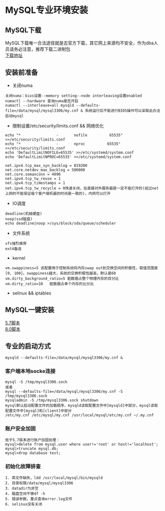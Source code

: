 # MySQL专业环境安装

## MySQL下载

MySQL下载唯一合法途径就是去官方下载，其它网上来源均不安全，作为dba人员请务必注意，推荐下载二进制包  
[下载地址](https://dev.mysql.com/downloads/mysql/)



## 安装前准备

- 关闭numa  
```
关闭numa：bios设置--memory setting--node interleaving设置enabled
numactl --hardware 查询numa是否开启
numactl --interleave=all mysqld --defaults-file=/data/mysql/mysql3306/my.cnf & 系统运行后不能进行BIOS操作可以采取此办法启动mysql

```

- 限制设置/etc/security/limits.conf && 网络优化

```
echo "*                -       nofile          65535" >>/etc/security/limits.conf
echo "*                -       nproc          65535" >>/etc/security/limits.conf
echo 'DefaultLimitNOFILE=65535' >>/etc/systemd/system.conf
echo 'DefaultLimitNPROC=65535' >>/etc/systemd/system.conf

net.ipv4.tcp_max_syn_backlog = 819200
net.core.netdev_max_backlog = 500000
net.core.somaxconn = 4096
net.ipv4.tcp_tw_reuse = 1
net.ipv4.tcp_timestamps = 1
net.ipv4.tcp_tw_recycle = 0快速关闭，在直接对外服务器是一定不能打开的(经过net上网的不能保证每个客户端机器的时间是一致的)，内网可以打开
```
- IO调度
```
deadline(机械硬盘)
noop(ssd磁盘)
echo deadline|noop >/sys/block/sda/queue/scheduler
```
- 文件系统
```
xfs强烈推荐
ext4备选
```
- kernel
```
vm.swappiness=5 该配置用于控制系统将内存swap out到交换空间的积极性，取值范围是[0, 100]。swappiness越大，系统的交换积极性越高，默认是60
vm.dirty_background_ratio=5	脏数据占整个物理内存的百分比
vm.dirty_ratio=10	脏数据占单个内存的比分比
```
- selinux && iptables


## MySQL一键安装
	
[5.7脚本](scripts/2-MySQL专业安装/MySQL5.7_install.sh)  
[8.0脚本](scripts/2-MySQL专业安装/MySQL8.0_install.sh) 


## 专业的启动方式

	mysqld --defaults-file=/data/mysql/mysql3306/my.cnf &
	

### 客户端本地socke连接
```
mysql -S /tmp/mysql3306.sock
或者
mysql --defaults-file=/data/mysql/mysql3306/my.cnf -S /tmp/mysql3306.sock
mysqladmin -S /tmp/mysql3306.sock shutdown
mysql默认启动配置文件的加载顺序，mysqld读取配置文件中[mysqld]中部分，mysql读取配置文件中[mysql]和[client]中部分
/etc/my.cnf /etc/mysql/my.cnf /usr/local/mysql/etc/my.cnf ~/.my.cnf
```

### 账户安全加固

```
低于5.7版本进行账户加固处理：
mysql>delete from mysql.user where user!='root' or host!='localhost';
mysql>truncate mysql.db;
mysql>drop database test;
```

### 初始化故障排查

```
1. 库文件缺失，ldd /usr/local/mysql/bin/mysqld
2. 目录权限/data/mysql/mysql3306
3. datadir为非空
4. 磁盘空间不够df -h
5. 错误参数，重点查询error.log文件
6. selinux没有关闭

```


